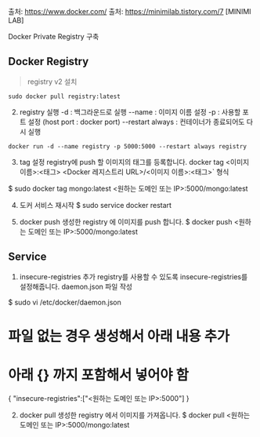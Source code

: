 출처: https://www.docker.com/
출처: https://minimilab.tistory.com/7 [MINIMI LAB]

Docker Private Registry 구축

Docker Registry
---- 

> registry v2 설치
~~~
sudo docker pull registry:latest
~~~

2. registry 실행
-d : 백그라운드로 실행
--name : 이미지 이름 설정
-p : 사용할 포트 설정 (host port : docker port)
--restart always : 컨테이너가 종료되어도 다시 실행
~~~
docker run -d --name registry -p 5000:5000 --restart always registry
~~~

3. tag 설정
registry에 push 할 이미지의 태그를 등록합니다.
docker tag <이미지 이름>:<태그> <Docker 레지스트리 URL>/<이미지 이름>:<태그>` 형식

$ sudo docker tag mongo:latest <원하는 도메인 또는 IP>:5000/mongo:latest

4. 도커 서비스 재시작
$ sudo service docker restart

5. docker push
생성한 registry 에 이미지를 push 합니다.
$ docker push <원하는 도메인 또는 IP>:5000/mongo:latest


Service
----

1. insecure-registries 추가
registry를 사용할 수 있도록 insecure-registries를 설정해줍니다.
daemon.json 파일 작성

$ sudo vi /etc/docker/daemon.json
# 파일 없는 경우 생성해서 아래 내용 추가
  # 아래 {} 까지 포함해서 넣어야 함 
  { "insecure-registries":["<원하는 도메인 또는 IP>:5000"] }
  
2. docker pull
생성한 registry 에서 이미지를 가져옵니다.
$ docker pull <원하는 도메인 또는 IP>:5000/mongo:latest
